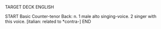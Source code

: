TARGET DECK
ENGLISH

START
Basic
Counter-tenor
Back: n. 1 male alto singing-voice. 2 singer with this voice. [italian: related to *contra-]
END
